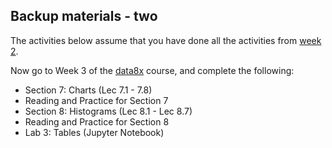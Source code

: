 ## Backup materials - two

The activities below assume that you have done all the activities from [week 2](week-02-outline).

Now go to Week 3 of the [data8x](data8x) course, and complete the following:

* Section 7: Charts (Lec 7.1 - 7.8)
* Reading and Practice for Section 7
* Section 8: Histograms (Lec 8.1 - Lec 8.7)
* Reading and Practice for Section 8
* Lab 3: Tables (Jupyter Notebook)

